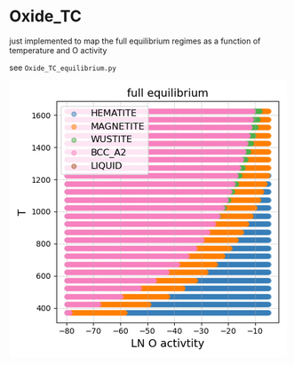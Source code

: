 # Oxide_TC

just implemented to map the full equilibrium regimes as a function of temperature and O activity

see `Oxide_TC_equilibrium.py`

![Oxide_TC_equilibrium](Oxide_TC_equilibrium.png)
